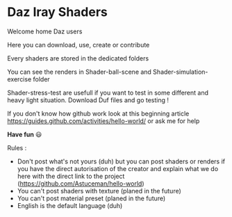 # Daz Iray Shaders 
Welcome home Daz users

Here you can download, use, create or contribute

Every shaders are stored in the dedicated folders

You can see the renders in Shader-ball-scene and Shader-simulation-exercise folder

Shader-stress-test are usefull if you want to test in some different and heavy light situation. Download Duf files and go testing !

If you don't know how github work look at this beginning article https://guides.github.com/activities/hello-world/ or ask me for help

**Have fun**  :smiley:

Rules :
- Don't post what's not yours (duh) but you can post shaders or renders if you have the direct autorisation of the creator and explain what we do here with the direct link to the project (https://github.com/Astuceman/hello-world)
- You can't post shaders with texture (planed in the future)
- You can't post material preset (planed in the future)
- English is the default language (duh)</um>
